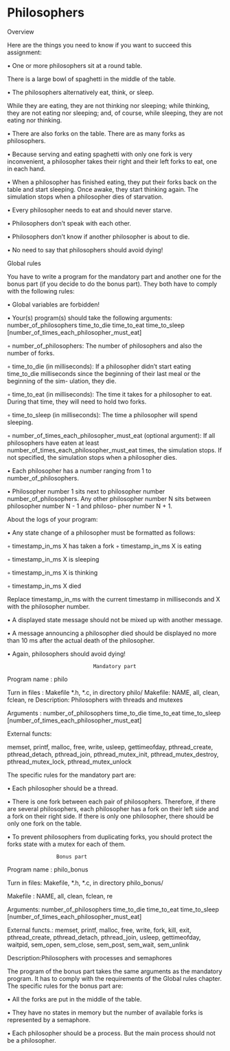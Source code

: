 # Philosophers

Overview

Here are the things you need to know if you want to succeed this assignment:

• One or more philosophers sit at a round table.

There is a large bowl of spaghetti in the middle of the table.

• The philosophers alternatively eat, think, or sleep.

While they are eating, they are not thinking nor sleeping; while thinking, they are not eating nor sleeping;
and, of course, while sleeping, they are not eating nor thinking.

• There are also forks on the table. There are as many forks as philosophers.

• Because serving and eating spaghetti with only one fork is very inconvenient, a
philosopher takes their right and their left forks to eat, one in each hand.

• When a philosopher has finished eating, they put their forks back on the table and start sleeping. Once awake, they start thinking again. The simulation stops when a philosopher dies of starvation.

• Every philosopher needs to eat and should never starve.

• Philosophers don’t speak with each other.

• Philosophers don’t know if another philosopher is about to die.

• No need to say that philosophers should avoid dying!



Global rules

You have to write a program for the mandatory part and another one for the bonus part (if you decide to do the bonus part). They both have to comply with the following rules:

• Global variables are forbidden!

• Your(s) program(s) should take the following arguments: number_of_philosophers time_to_die time_to_eat time_to_sleep [number_of_times_each_philosopher_must_eat]

◦ number_of_philosophers: The number of philosophers and also the number of forks.

◦ time_to_die (in milliseconds): If a philosopher didn’t start eating time_to_die milliseconds since the beginning of their last meal or the beginning of the sim- ulation, they die.

◦ time_to_eat (in milliseconds): The time it takes for a philosopher to eat. During that time, they will need to hold two forks.

◦ time_to_sleep (in milliseconds): The time a philosopher will spend sleeping.

◦ number_of_times_each_philosopher_must_eat (optional argument): If all philosophers have eaten at least number_of_times_each_philosopher_must_eat times, the simulation stops. If not specified, the simulation stops when a philosopher dies.

• Each philosopher has a number ranging from 1 to number_of_philosophers.

• Philosopher number 1 sits next to philosopher number number_of_philosophers. 
Any other philosopher number N sits between philosopher number N - 1 and philoso- pher number N + 1.


About the logs of your program:

• Any state change of a philosopher must be formatted as follows:

◦ timestamp_in_ms X has taken a fork ◦ timestamp_in_ms X is eating

◦ timestamp_in_ms X is sleeping

◦ timestamp_in_ms X is thinking

◦ timestamp_in_ms X died

Replace timestamp_in_ms with the current timestamp in milliseconds
and X with the philosopher number.

• A displayed state message should not be mixed up with another message.

• A message announcing a philosopher died should be displayed no more than 10 ms after the actual death of the philosopher.

• Again, philosophers should avoid dying!


                                Mandatory part

Program name : philo

Turn in files : Makefile  *.h, *.c, in directory philo/
Makefile: NAME, all, clean, fclean, re
Description: Philosophers with threads and mutexes
  
Arguments : number_of_philosophers time_to_die time_to_eat
time_to_sleep
[number_of_times_each_philosopher_must_eat]


External functs: 

memset, printf, malloc, free, write,
usleep, gettimeofday, pthread_create,
pthread_detach, pthread_join, pthread_mutex_init,
pthread_mutex_destroy, pthread_mutex_lock,
pthread_mutex_unlock

  The specific rules for the mandatory part are:
  
• Each philosopher should be a thread.

• There is one fork between each pair of philosophers. Therefore, if there are several philosophers, each philosopher has a fork on their left side and a fork on their right side. If there is only one philosopher, there should be only one fork on the table.

• To prevent philosophers from duplicating forks, you should protect the forks state with a mutex for each of them.


                    Bonus part
                    
Program name : philo_bonus

Turn in files: Makefile, *.h, *.c, in directory philo_bonus/

Makefile : NAME, all, clean, fclean, re

Arguments:
number_of_philosophers time_to_die time_to_eat
time_to_sleep
[number_of_times_each_philosopher_must_eat]

External functs.: memset, printf, malloc, free, write, fork, kill,
exit, pthread_create, pthread_detach, pthread_join,
usleep, gettimeofday, waitpid, sem_open, sem_close,
sem_post, sem_wait, sem_unlink

Description:Philosophers with processes and semaphores


The program of the bonus part takes the same arguments as the mandatory program. It has to comply with the requirements of the Global rules chapter.
The specific rules for the bonus part are:

• All the forks are put in the middle of the table.

• They have no states in memory but the number of available forks is represented by a semaphore.

• Each philosopher should be a process. But the main process should not be a philosopher.
